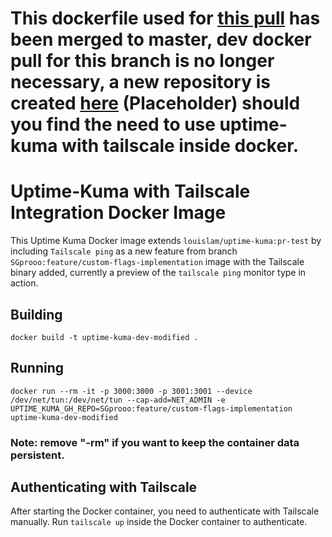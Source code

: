 # This dockerfile used for [this pull](https://github.com/louislam/uptime-kuma/pull/3178) has been merged to master, dev docker pull for this branch is no longer necessary, a new repository is created [here](Placeholder) (Placeholder) should you find the need to use uptime-kuma with tailscale inside docker.

# Uptime-Kuma with Tailscale Integration Docker Image

This Uptime Kuma Docker image extends `louislam/uptime-kuma:pr-test` by including `Tailscale ping` as a new feature from branch `SGprooo:feature/custom-flags-implementation` image with the Tailscale binary added, currently a preview of the `tailscale ping` monitor type in action.

## Building

```
docker build -t uptime-kuma-dev-modified .
```
## Running 

```
docker run --rm -it -p 3000:3000 -p 3001:3001 --device /dev/net/tun:/dev/net/tun --cap-add=NET_ADMIN -e UPTIME_KUMA_GH_REPO=SGprooo:feature/custom-flags-implementation uptime-kuma-dev-modified
```
### Note: remove "-rm" if you want to keep the container data persistent.

## Authenticating with Tailscale
After starting the Docker container, you need to authenticate with Tailscale manually. Run `tailscale up` inside the Docker container to authenticate.


